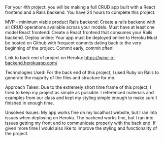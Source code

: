 For your 4th project, you will be making a full CRUD app built with a React frontend and a Rails backend. You have 24 hours to complete this project.

MVP - minimum viable product
Rails backend: Create a rails backend with all CRUD operations available across your models.
Must have at least one model
React frontend: Create a React frontend that consumes your Rails backend.
Deploy online: Your app must be deployed online to Heroku
Must be hosted on Github with frequent commits dating back to the very beginning of the project. Commit early, commit often!

Link to back end of project on Heroku:
https://wine-o-backend.herokuapp.com/

Technologies Used:
For the back end of this project, I used Ruby on Rails to generate the majority of the files and structure for me.

Approach Taken:
Due to the extremely short time frame of this project, I tried to keep my project as simple as possible. I referenced materials and examples from our class and kept my styling simple enough to make sure I finished in enough time.

Unsolved Issues:
My app works fine on my localhost website, but I ran into issues when deploying on Heroku. The backend works fine, but I ran into issues getting my front end to communicate properly with the back end. If given more time I would also like to improve the styling and functionality of the project.